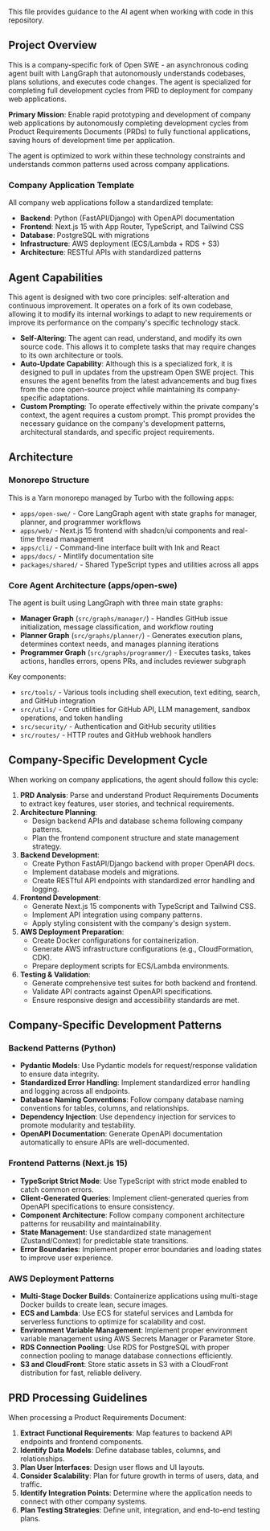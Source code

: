 This file provides guidance to the AI agent when working with code in this repository.

## Project Overview

This is a company-specific fork of Open SWE - an asynchronous coding agent built with LangGraph that autonomously understands codebases, plans solutions, and executes code changes. The agent is specialized for completing full development cycles from PRD to deployment for company web applications.

**Primary Mission**: Enable rapid prototyping and development of company web applications by autonomously completing development cycles from Product Requirements Documents (PRDs) to fully functional applications, saving hours of development time per application.

The agent is optimized to work within these technology constraints and understands common patterns used across company applications.

### Company Application Template

All company web applications follow a standardized template:
- **Backend**: Python (FastAPI/Django) with OpenAPI documentation
- **Frontend**: Next.js 15 with App Router, TypeScript, and Tailwind CSS
- **Database**: PostgreSQL with migrations
- **Infrastructure**: AWS deployment (ECS/Lambda + RDS + S3)
- **Architecture**: RESTful APIs with standardized patterns

## Agent Capabilities

This agent is designed with two core principles: self-alteration and continuous improvement. It operates on a fork of its own codebase, allowing it to modify its internal workings to adapt to new requirements or improve its performance on the company's specific technology stack.

- **Self-Altering**: The agent can read, understand, and modify its own source code. This allows it to complete tasks that may require changes to its own architecture or tools.
- **Auto-Update Capability**: Although this is a specialized fork, it is designed to pull in updates from the upstream Open SWE project. This ensures the agent benefits from the latest advancements and bug fixes from the core open-source project while maintaining its company-specific adaptations.
- **Custom Prompting**: To operate effectively within the private company's context, the agent requires a custom prompt. This prompt provides the necessary guidance on the company's development patterns, architectural standards, and specific project requirements.

## Architecture

### Monorepo Structure
This is a Yarn monorepo managed by Turbo with the following apps:
- `apps/open-swe/` - Core LangGraph agent with state graphs for manager, planner, and programmer workflows
- `apps/web/` - Next.js 15 frontend with shadcn/ui components and real-time thread management
- `apps/cli/` - Command-line interface built with Ink and React
- `apps/docs/` - Mintlify documentation site
- `packages/shared/` - Shared TypeScript types and utilities across all apps

### Core Agent Architecture (apps/open-swe)
The agent is built using LangGraph with three main state graphs:
- **Manager Graph** (`src/graphs/manager/`) - Handles GitHub issue initialization, message classification, and workflow routing
- **Planner Graph** (`src/graphs/planner/`) - Generates execution plans, determines context needs, and manages planning iterations
- **Programmer Graph** (`src/graphs/programmer/`) - Executes tasks, takes actions, handles errors, opens PRs, and includes reviewer subgraph

Key components:
- `src/tools/` - Various tools including shell execution, text editing, search, and GitHub integration
- `src/utils/` - Core utilities for GitHub API, LLM management, sandbox operations, and token handling
- `src/security/` - Authentication and GitHub security utilities
- `src/routes/` - HTTP routes and GitHub webhook handlers

## Company-Specific Development Cycle
When working on company applications, the agent should follow this cycle:

1.  **PRD Analysis**: Parse and understand Product Requirements Documents to extract key features, user stories, and technical requirements.
2.  **Architecture Planning**: 
    - Design backend APIs and database schema following company patterns.
    - Plan the frontend component structure and state management strategy.
3.  **Backend Development**: 
    - Create Python FastAPI/Django backend with proper OpenAPI docs.
    - Implement database models and migrations.
    - Create RESTful API endpoints with standardized error handling and logging.
4.  **Frontend Development**:
    - Generate Next.js 15 components with TypeScript and Tailwind CSS.
    - Implement API integration using company patterns.
    - Apply styling consistent with the company's design system.
5.  **AWS Deployment Preparation**:
    - Create Docker configurations for containerization.
    - Generate AWS infrastructure configurations (e.g., CloudFormation, CDK).
    - Prepare deployment scripts for ECS/Lambda environments.
6.  **Testing & Validation**:
    - Generate comprehensive test suites for both backend and frontend.
    - Validate API contracts against OpenAPI specifications.
    - Ensure responsive design and accessibility standards are met.

## Company-Specific Development Patterns

### Backend Patterns (Python)
- **Pydantic Models**: Use Pydantic models for request/response validation to ensure data integrity.
- **Standardized Error Handling**: Implement standardized error handling and logging across all endpoints.
- **Database Naming Conventions**: Follow company database naming conventions for tables, columns, and relationships.
- **Dependency Injection**: Use dependency injection for services to promote modularity and testability.
- **OpenAPI Documentation**: Generate OpenAPI documentation automatically to ensure APIs are well-documented.

### Frontend Patterns (Next.js 15)
- **TypeScript Strict Mode**: Use TypeScript with strict mode enabled to catch common errors.
- **Client-Generated Queries**: Implement client-generated queries from OpenAPI specifications to ensure consistency.
- **Component Architecture**: Follow company component architecture patterns for reusability and maintainability.
- **State Management**: Use standardized state management (Zustand/Context) for predictable state transitions.
- **Error Boundaries**: Implement proper error boundaries and loading states to improve user experience.

### AWS Deployment Patterns
- **Multi-Stage Docker Builds**: Containerize applications using multi-stage Docker builds to create lean, secure images.
- **ECS and Lambda**: Use ECS for stateful services and Lambda for serverless functions to optimize for scalability and cost.
- **Environment Variable Management**: Implement proper environment variable management using AWS Secrets Manager or Parameter Store.
- **RDS Connection Pooling**: Use RDS for PostgreSQL with proper connection pooling to manage database connections efficiently.
- **S3 and CloudFront**: Store static assets in S3 with a CloudFront distribution for fast, reliable delivery.

## PRD Processing Guidelines

When processing a Product Requirements Document:
1.  **Extract Functional Requirements**: Map features to backend API endpoints and frontend components.
2.  **Identify Data Models**: Define database tables, columns, and relationships.
3.  **Plan User Interfaces**: Design user flows and UI layouts.
4.  **Consider Scalability**: Plan for future growth in terms of users, data, and traffic.
5.  **Identify Integration Points**: Determine where the application needs to connect with other company systems.
6.  **Plan Testing Strategies**: Define unit, integration, and end-to-end testing plans.
